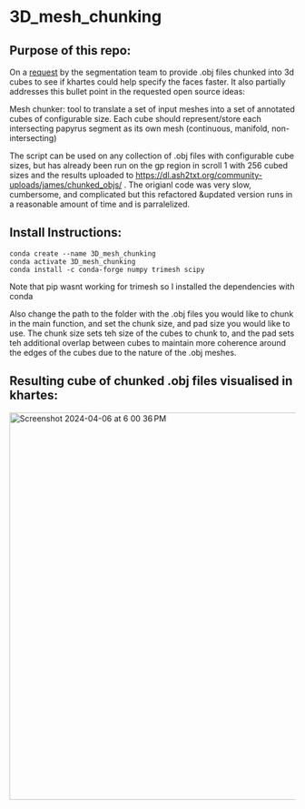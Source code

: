 # 3D_mesh_chunking

## Purpose of this repo:
On a [request](https://discord.com/channels/1079907749569237093/1225202082147991722/1250500638425616421) by the segmentation team to provide .obj files chunked into 3d cubes to see if khartes could help specify the faces faster. It also partially addresses this bullet point in the requested open source ideas:

Mesh chunker: tool to translate a set of input meshes into a set of annotated cubes of configurable size. Each cube should represent/store each intersecting papyrus segment as its own mesh (continuous, manifold, non-intersecting)

The script can be used on any collection of .obj files with configurable cube sizes, but has already been run on the gp region in scroll 1 with 256 cubed sizes and the results uploaded to https://dl.ash2txt.org/community-uploads/james/chunked_objs/ . The origianl code was very slow, cumbersome, and complicated but this refactored &updated version runs in a reasonable amount of time and is parralelized.

## Install Instructions:
```
conda create --name 3D_mesh_chunking
conda activate 3D_mesh_chunking
conda install -c conda-forge numpy trimesh scipy
```
Note that pip wasnt working for trimesh so I installed the dependencies with conda

Also change the path to the folder with the .obj files you would like to chunk in the main function, and set the chunk size, and pad size you would like to use. The chunk size sets teh size of the cubes to chunk to, and the pad sets teh additional overlap between cubes to maintain more coherence around the edges of the cubes due to the nature of the .obj meshes.

## Resulting cube of chunked .obj files visualised in khartes:
<img width="681" alt="Screenshot 2024-04-06 at 6 00 36 PM" src="https://github.com/JamesDarby345/3D_mesh_chunking/assets/49734270/24fb1aab-eeb1-41b5-9f47-28d3098d2cc8">
